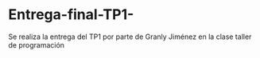# Entrega-final-TP1-
Se realiza la entrega del TP1 por parte de Granly Jiménez en la clase taller de programación
